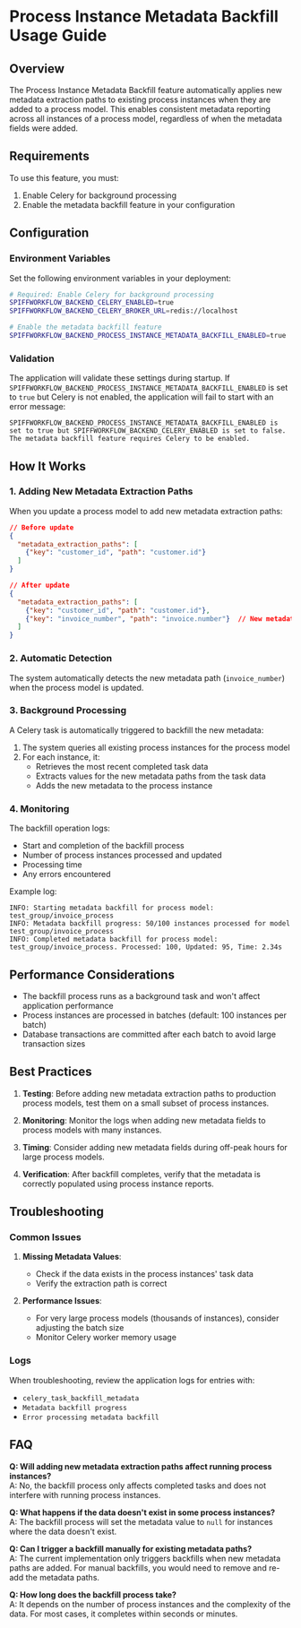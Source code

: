# Process Instance Metadata Backfill Usage Guide

## Overview

The Process Instance Metadata Backfill feature automatically applies new metadata extraction paths to existing process instances when they are added to a process model. This enables consistent metadata reporting across all instances of a process model, regardless of when the metadata fields were added.

## Requirements

To use this feature, you must:

1. Enable Celery for background processing
2. Enable the metadata backfill feature in your configuration

## Configuration

### Environment Variables

Set the following environment variables in your deployment:

```bash
# Required: Enable Celery for background processing
SPIFFWORKFLOW_BACKEND_CELERY_ENABLED=true
SPIFFWORKFLOW_BACKEND_CELERY_BROKER_URL=redis://localhost

# Enable the metadata backfill feature
SPIFFWORKFLOW_BACKEND_PROCESS_INSTANCE_METADATA_BACKFILL_ENABLED=true
```

### Validation

The application will validate these settings during startup. If `SPIFFWORKFLOW_BACKEND_PROCESS_INSTANCE_METADATA_BACKFILL_ENABLED` is set to `true` but Celery is not enabled, the application will fail to start with an error message:

```
SPIFFWORKFLOW_BACKEND_PROCESS_INSTANCE_METADATA_BACKFILL_ENABLED is set to true but SPIFFWORKFLOW_BACKEND_CELERY_ENABLED is set to false. The metadata backfill feature requires Celery to be enabled.
```

## How It Works

### 1. Adding New Metadata Extraction Paths

When you update a process model to add new metadata extraction paths:

```json
// Before update
{
  "metadata_extraction_paths": [
    {"key": "customer_id", "path": "customer.id"}
  ]
}

// After update
{
  "metadata_extraction_paths": [
    {"key": "customer_id", "path": "customer.id"},
    {"key": "invoice_number", "path": "invoice.number"}  // New metadata path
  ]
}
```

### 2. Automatic Detection

The system automatically detects the new metadata path (`invoice_number`) when the process model is updated.

### 3. Background Processing

A Celery task is automatically triggered to backfill the new metadata:

1. The system queries all existing process instances for the process model
2. For each instance, it:
   - Retrieves the most recent completed task data
   - Extracts values for the new metadata paths from the task data
   - Adds the new metadata to the process instance

### 4. Monitoring

The backfill operation logs:
- Start and completion of the backfill process
- Number of process instances processed and updated
- Processing time
- Any errors encountered

Example log:
```
INFO: Starting metadata backfill for process model: test_group/invoice_process
INFO: Metadata backfill progress: 50/100 instances processed for model test_group/invoice_process
INFO: Completed metadata backfill for process model: test_group/invoice_process. Processed: 100, Updated: 95, Time: 2.34s
```

## Performance Considerations

- The backfill process runs as a background task and won't affect application performance
- Process instances are processed in batches (default: 100 instances per batch)
- Database transactions are committed after each batch to avoid large transaction sizes

## Best Practices

1. **Testing**: Before adding new metadata extraction paths to production process models, test them on a small subset of process instances.

2. **Monitoring**: Monitor the logs when adding new metadata fields to process models with many instances.

3. **Timing**: Consider adding new metadata fields during off-peak hours for large process models.

4. **Verification**: After backfill completes, verify that the metadata is correctly populated using process instance reports.

## Troubleshooting

### Common Issues

1. **Missing Metadata Values**:
   - Check if the data exists in the process instances' task data
   - Verify the extraction path is correct

2. **Performance Issues**:
   - For very large process models (thousands of instances), consider adjusting the batch size
   - Monitor Celery worker memory usage

### Logs

When troubleshooting, review the application logs for entries with:
- `celery_task_backfill_metadata`
- `Metadata backfill progress`
- `Error processing metadata backfill`

## FAQ

**Q: Will adding new metadata extraction paths affect running process instances?**  
A: No, the backfill process only affects completed tasks and does not interfere with running process instances.

**Q: What happens if the data doesn't exist in some process instances?**  
A: The backfill process will set the metadata value to `null` for instances where the data doesn't exist.

**Q: Can I trigger a backfill manually for existing metadata paths?**  
A: The current implementation only triggers backfills when new metadata paths are added. For manual backfills, you would need to remove and re-add the metadata paths.

**Q: How long does the backfill process take?**  
A: It depends on the number of process instances and the complexity of the data. For most cases, it completes within seconds or minutes.